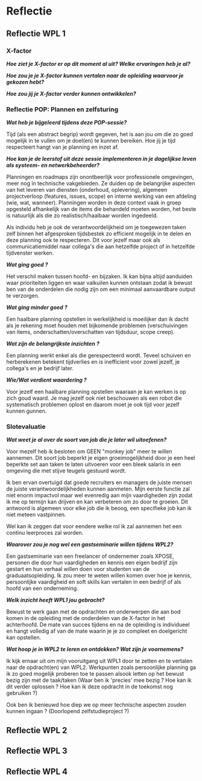 # Reflectie

## Reflectie WPL 1

### X-factor

**_Hoe ziet je X-factor er op dit moment al uit? Welke ervaringen heb je al?_**

**_Hoe zou je je X-factor kunnen vertalen naar de opleiding waarvoor je gekozen hebt?_**

**_Hoe zou jij je X-factor verder kunnen ontwikkelen?_**

### Reflectie POP: Plannen en zelfsturing

**_Wat heb je bijgeleerd tijdens deze POP-sessie?_**

Tijd (als een abstract begrip) wordt gegeven, het is aan jou om die zo goed mogelijk in te vullen om je doel(en) te kunnen bereiken. Hoe jij je tijd respecteert hangt van je planning en inzet af.

**_Hoe kan je de leerstof uit deze sessie implementeren in je dagelijkse leven als systeem- en netwerkbeheerder?_**

Planningen en roadmaps zijn onontbeerlijk voor professionele omgevingen, meer nog in technische vakgebieden. Ze duiden op de belangrijke aspecten van het leveren van diensten (onderhoud, oplevering), algemeen projectverloop (features, issues, scope) en interne werking van een afdeling (wie, wat, wanneer). Planningen worden in deze context vaak in groep opgesteld afhankelijk van de items die behandeld moeten worden, het beste is natuurlijk als die zo realistisch/haalbaar worden ingedeeld.

Als individu heb je ook de verantwoordelijkheid om je toegewezen taken zelf binnen het afgesproken tijdsbestek zo efficient mogelijk in te delen en deze planning ook te respecteren. Dit voor jezelf maar ook als communicatiemiddel naar collega's die aan hetzelfde project of in hetzelfde tijdvenster werken.

**_Wat ging goed ?_**

Het verschil maken tussen hoofd- en bijzaken. Ik kan bijna altijd aanduiden waar prioriteiten liggen en waar valkuilen kunnen ontstaan zodat ik bewust ben van de onderdelen die nodig zijn om een minimaal aanvaardbare output te verzorgen.

**_Wat ging minder goed ?_**

Een haalbare planning opstellen in werkelijkheid is moeilijker dan ik dacht als je rekening moet houden met bijkomende problemen (verschuivingen van items, onderschatten/overschatten van tijdsduur, scope creep).

**_Wat zijn de belangrijkste inzichten ?_**

Een planning werkt enkel als die gerespecteerd wordt. Teveel schuiven en herberekenen betekent tijdverlies en is inefficient voor zowel jezelf, je collega's en je bedrijf later.

**_Wie/Wat verdient waardering ?_**

Voor jezelf een haalbare planning opstellen waaraan je kan werken is op zich goud waard. Je mag jezelf ook niet beschouwen als een robot die systematisch problemen oplost en daarom moet je ook tijd voor jezelf kunnen gunnen.

### Slotevaluatie

**_Wat weet je al over de soort van job die je later wil uitoefenen?_**  

Voor mezelf heb ik besloten om GEEN "monkey job" meer te willen aannemen. Dit soort job beperkt je eigen groeimogelijkheid door je een heel beperkte set aan taken te laten uitvoeren voor een bleek salaris in een omgeving die met stijve teugels gestuurd wordt.

Ik ben ervan overtuigd dat goede recruiters en managers de juiste mensen de juiste verantwoordelijkheden kunnen aanmeten. Mijn eerste functie zal niet enorm impactvol maar wel evenredig aan mijn vaardigheden zijn zodat ik me op termijn kan drijven en kan verbeteren om zo door te groeien. Dit antwoord is algemeen voor elke job die ik beoog, een specifieke job kan ik niet meteen vastpinnen.

Wel kan ik zeggen dat voor eendere welke rol ik zal aannemen het een continu leerproces zal worden.

**_Waarover zou je nog wel een gastseminarie willen tijdens WPL2?_**  

Een gastseminarie van een freelancer of ondernemer zoals XPOSE, personen die door hun vaardigheden en kennis een eigen bedrijf zijn gestart en hun verhaal willen doen voor studenten van de graduaatsopleiding. Ik zou meer te weten willen komen over hoe je kennis, persoonlijke vaardigheid en soft skills kan vertalen in een bedrijf of als hoofd van een onderneming.

**_Welk inzicht heeft WPL1 jou gebracht?_**  

Bewust te werk gaan met de opdrachten en onderwerpen die aan bod komen in de opleiding met de onderdelen van de X-factor in het achterhoofd. De mate van succes tijdens en na de opleiding is individueel en hangt volledig af van de mate waarin je je zo compleet en doelgericht kan opstellen.

**_Wat hoop je in WPL2 te leren en ontdekken? Wat zijn je voornemens?_**

Ik kijk ernaar uit om mijn vooruitgang uit WPL1 door te zetten en te vertalen naar de opdracht(en) van WPL2. Werkpunten zoals persoonlijke planning ga ik zo goed mogelijk proberen toe te passen alsook letten op het bewust bezig zijn met de taak/taken (Waar ben ik 'precies' mee bezig ? Hoe kan ik dit verder oplossen ? Hoe kan ik deze opdracht in de toekomst nog gebruiken ?)

Ook ben ik benieuwd hoe diep we op meer technische aspecten zouden kunnen ingaan ? (Doorlopend zelfstudieproject ?)

## Reflectie WPL 2

## Reflectie WPL 3

## Reflectie WPL 4

